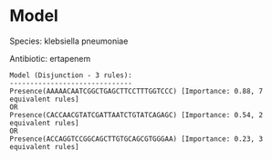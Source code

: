 
# Model

Species: klebsiella pneumoniae

Antibiotic: ertapenem

```
Model (Disjunction - 3 rules):
------------------------------
Presence(AAAAACAATCGGCTGAGCTTCCTTTGGTCCC) [Importance: 0.88, 7 equivalent rules]
OR
Presence(CACCAACGTATCGATTAATCTGTATCAGAGC) [Importance: 0.54, 2 equivalent rules]
OR
Presence(ACCAGGTCCGGCAGCTTGTGCAGCGTGGGAA) [Importance: 0.23, 3 equivalent rules]

```

